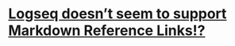 # [Logseq doesn’t seem to support Markdown Reference Links!?](https://discuss.logseq.com/t/logseq-doesnt-seem-to-support-markdown-reference-links/19245/8)